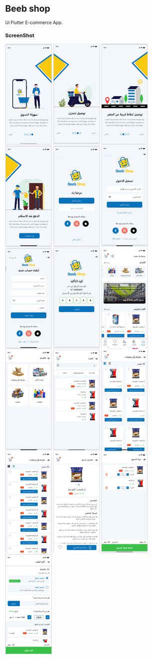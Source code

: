 # Beeb shop

Ui Flutter E-commerce App.

### ScreenShot

 <p float="left">
  <img src="screenshot/intro1.png" width="150" />
  <img src="screenshot/intro2.png" width="150" /> 
  <img src="screenshot/intro4.png" width="150" />
  <img src="screenshot/intro3.png" width="150" />
  <img src="screenshot/auth.png" width="150" />
  <img src="screenshot/login.png" width="150" />
  <img src="screenshot/signup.png" width="150" />
  <img src="screenshot/code.png" width="150" />
  <img src="screenshot/home.png" width="150" />
  <img src="screenshot/category.png" width="150" />
  <img src="screenshot/search.png" width="150" />
  <img src="screenshot/griditems.png" width="150" />
  <img src="screenshot/listitems.png" width="150" />
  <img src="screenshot/order.png" width="150" />
  <img src="screenshot/shoppingCart.png" width="150" />
  <img src="screenshot/confirmorder.png" width="150" />
  
  
  
  
  
</p>
 
 

 
 
